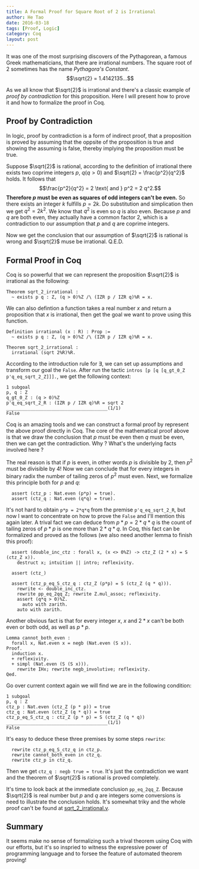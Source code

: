 ```yaml
---
title: A Formal Proof for Square Root of 2 is Irrational
author: He Tao
date: 2016-03-18
tags: [Proof, Logic]
category: Coq
layout: post
---
```


It was one of the most surprising discovers of the Pythagorean, a famous Greek mathematicians, that there are irrational
numbers. The square root of $2$ sometimes has the name _Pythagora's Constant_.
$$\sqrt{2} = 1.4142135...$$

<!--more-->

As we all know that $\sqrt{2}$ is irrational and there's a classic example of _proof by contradiction_ for this proposition.
Here I will present how to prove it and how to formalize the proof in Coq.

Proof by Contradiction
----------------------

In logic, proof by contradiction is a form of indirect proof, that a proposition is proved by assuming that the oppsite of
the proposition is true and showing the assuming is false, thereby implying the proposition must be true.

Suppose $\sqrt{2}$ is rational, according to the definition of irrational there exists two coprime integers $p$, $q (q > 0)$ and
$\sqrt{2} = \frac{p^2}{q^2}$ holds. It follows that $$\frac{p^2}{q^2} = 2 \text{  and  } p^2 = 2 q^2.$$
**Therefore $p$ must be even as squares of odd integers can't be even.** So there exists an integer $k$ fulfills $p = 2 k$.
Do substitution and simplication then we get $q^2 = 2 k^2$. We know that $q^2$ is even so $q$ is also even.
Because $p$ and $q$ are both even, they actually have a common factor $2$, which is a contradiction to our assumption that
$p$ and $q$ are coprime integers.

Now we get the conclusion that our assumption of $\sqrt{2}$ is rational is wrong and $\sqrt{2}$ muse be irrational. Q.E.D.

Formal Proof in Coq
-------------------

Coq is so powerful that we can represent the proposition $\sqrt{2}$ is irrational as the following:

~~~coq
Theorem sqrt_2_irrational :
  ~ exists p q : Z, (q > 0)%Z /\ (IZR p / IZR q)%R = x.
~~~

We can also defintion a function takes a real number $x$ and return a proposition that $x$ is irrational, then get the
goal we want to prove using this function.

~~~coq
Definition irrational (x : R) : Prop :=
  ~ exists p q : Z, (q > 0)%Z /\ (IZR p / IZR q)%R = x.

Theorem sqrt_2_irrational :
  irrational (sqrt 2%R)%R.
~~~

According to the introduction rule for $\exists$, we can set up assumptions and transform our goal the `False`. After run
the tactic `intros [p [q [q_gt_0_Z p'q_eq_sqrt_2_Z]]].`, we get the following context:

~~~
1 subgoal
p, q : Z
q_gt_0_Z : (q > 0)%Z
p'q_eq_sqrt_2_R : (IZR p / IZR q)%R = sqrt 2
______________________________________(1/1)
False
~~~

Coq is an amazing tools and we can construct a formal proof by represent the above proof directly in Coq. The core of the
mathematical proof above is that we draw the conclusion that $p$ must be even then $q$ must be even, then we can get the
contradiction. Why ? What's the underlying facts involved here ?

The real reason is that if $p$ is even, in other words $p$ is divisible by $2$, then $p^2$ must be divisible by $4$!
Now we can conclude that for every integers in binary radix the number of tailing zeros of $p^2$ must even. Next, we
formalize this principle both for $p$ and $q$:

~~~coq
  assert (ctz_p : Nat.even (p*p) = true).
  assert (ctz_q : Nat.even (q*q) = true).
~~~

It's not hard to obtain `p*p = 2*q*q` from the premise `p'q_eq_sqrt_2_R`, but now I want to concentrate on how to prove the
`False` and I'll mention this again later. A trival fact we can deduce from $p*p=2*q*q$ is the count of tailing zeros
of $p*p$ is one more than $2*q*q$. In Coq, this fact can be formalized and proved as
the follows (we also need another lemma to finish this proof):

~~~coq
  assert (double_inc_ctz : forall x, (x <> 0%Z) -> ctz_Z (2 * x) = S (ctz_Z x)).
    destruct x; intuition || intro; reflexivity.

  assert (ctz_)

  assert (ctz_p_eq_S_ctz_q : ctz_Z (p*p) = S (ctz_Z (q * q))).
    rewrite <- double_inc_ctz.
    rewrite pp_eq_2qq_Z; rewrite Z.mul_assoc; reflexivity.
    assert (q*q > 0)%Z.
      auto with zarith.
    auto with zarith.
~~~

Another obvious fact is that for every integer $x$, $x$ and $2*x$ can't be both even or both odd, as well as $p*p$.

~~~coq
Lemma cannot_both_even :
  forall x, Nat.even x = negb (Nat.even (S x)).
Proof.
  induction x.
  + reflexivity.
  + simpl (Nat.even (S (S x))).
    rewrite IHx; rewrite negb_involutive; reflexivity.
Qed.
~~~

Go over current context again we will find we are in the following condition:

~~~
1 subgoal
p, q : Z
ctz_p : Nat.even (ctz_Z (p * p)) = true
ctz_q : Nat.even (ctz_Z (q * q)) = true
ctz_p_eq_S_ctz_q : ctz_Z (p * p) = S (ctz_Z (q * q))
______________________________________(1/1)
False
~~~

It's easy to deduce these three premises by some steps `rewrite`:

~~~coq
  rewrite ctz_p_eq_S_ctz_q in ctz_p.
  rewrite cannot_both_even in ctz_q.
  rewrite ctz_p in ctz_q.
~~~

Then we get `ctz_q : negb true = true`. It's just the contradiction we want and the theorem of $\sqrt{2}$ is rational is
proved completely.

It's time to look back at the immediate conclusion `pp_eq_2qq_Z`. Because $\sqrt{2}$ is real number but $p$ and $q$ are
integers some conversions is need to illustrate the conclusion holds. It's somewhat triky and the whole proof can't
be found at [sqrt_2_irrational.v]({{site.url}}/resource/a_formal_proof_for_sqrt_2_is_irrational/sqrt_2_irrational.v).

Summary
-------

It seems make no sense of formalizing such a trival theorem using Coq with our efforts, but it's so inspried to witness
the expressive power of programming language and to forsee the feature of automated theorem proving!

